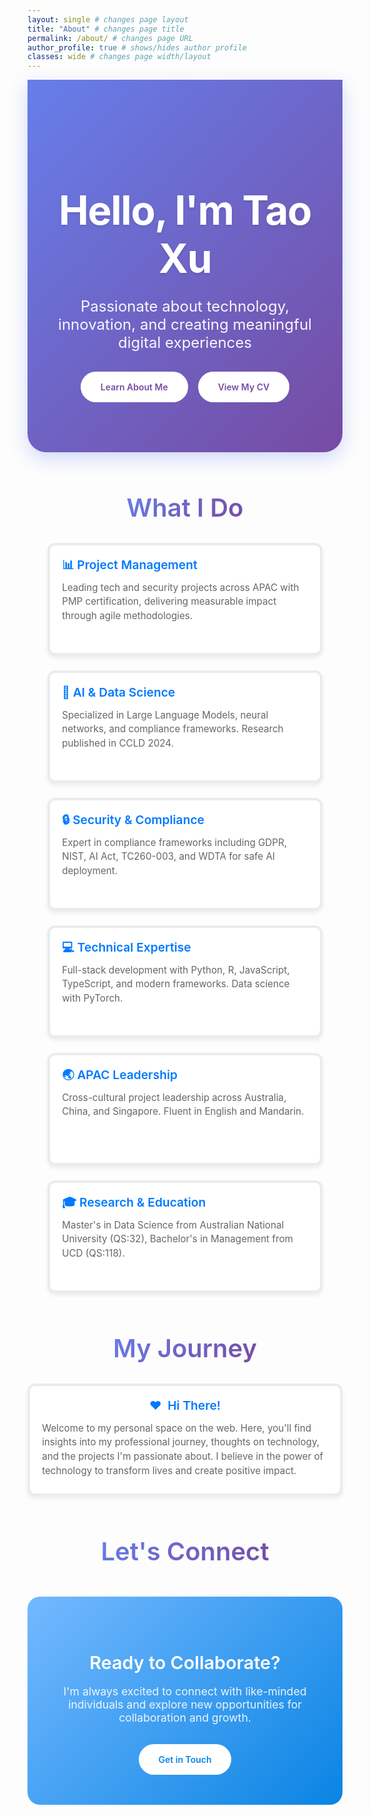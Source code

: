 ```yaml
---
layout: single # changes page layout
title: "About" # changes page title
permalink: /about/ # changes page URL
author_profile: true # shows/hides author profile
classes: wide # changes page width/layout
---
```


<!-- Force browser refresh and fix issues -->
<style>
  /* Hide default page title */
  .page__title { display: none !important; } /* show/hide page title */
  .page__meta { display: none !important; }  /* show/hide meta info */
  
  /* Author profile photo overlay fix */
  .sidebar .author__avatar img,
  .author__avatar img {
    transition: none !important; /* image transition */
    opacity: 1 !important;       /* image opacity */
    filter: none !important;     /* image filter */
    transform: none !important;  /* image transform */
  }
  
  .sidebar .author__avatar::before,
  .sidebar .author__avatar::after,
  .author__avatar::before,
  .author__avatar::after {
    display: none !important;    /* pseudo-element display */
    content: none !important;    /* pseudo-element content */
  }
  
  .sidebar .author__avatar:hover img,
  .author__avatar:hover img {
    opacity: 1 !important;       /* hover opacity */
    filter: none !important;     /* hover filter */
    transform: none !important;  /* hover transform */
  }
  
  /* Card grid */
  .about-grid {
    display: grid !important; /* grid/flex layout */
    grid-template-columns: repeat(auto-fit, minmax(300px, 1fr)) !important; /* card min width/columns */
    gap: 1.5rem !important; /* space between cards */
    margin: 2rem 0 !important; /* grid margin */
    width: 100% !important; /* grid width */
    max-width: 100% !important; /* max grid width */
  }
  
  .about-card {
    background: white !important; /* card background */
    padding: 1.2rem 1.2rem; /* card padding */
    border-radius: 12px !important; /* card border radius */
    box-shadow: 0 4px 6px rgba(0, 0, 0, 0.07) !important; /* card shadow */
    border: 4px solid #e9ecef !important; /* card border */
    transition: transform 0.3s ease, box-shadow 0.3s ease !important; /* card transition */
    min-height: 180px !important; /* min card height */
    max-height: none !important; /* max card height */
    display: flex !important; /* card layout */
    flex-direction: column !important; /* card flex direction */
    overflow: hidden !important; /* card overflow */
    word-wrap: break-word !important; /* word wrap */
    box-sizing: border-box !important; /* box sizing */
  }
  
  .about-card:hover {
    transform: translateY(-2px) !important; /* hover move */
    box-shadow: 0 8px 20px rgba(0, 0, 0, 0.15) !important; /* hover shadow */
  }
  
  .about-card-icon {
    font-size: 2rem !important; /* icon size */
    margin-bottom: 0.8rem !important; /* icon margin */
    display: block !important; /* icon display */
    line-height: 1 !important; /* icon line height */
  }
  
  .about-card h3 {
    color: #007AFF !important; /* heading color */
    margin: 0 0 0.8rem 0 !important; /* heading margin */
    font-size: 1.2rem !important; /* heading size */
    font-weight: 600 !important; /* heading weight */
    line-height: 1.3 !important; /* heading line height */
    word-wrap: break-word !important; /* heading wrap */
  }
  
  .about-card p {
    color: #666 !important; /* text color */
    line-height: 1.5 !important; /* text line height */
    font-size: 0.95rem !important; /* text size */
    flex-grow: 1 !important; /* text flex grow */
    margin: 0 !important; /* text margin */
    overflow: hidden !important; /* text overflow */
    word-wrap: break-word !important; /* text wrap */
    hyphens: auto !important; /* text hyphenation */
  }
  
  /* Mobile responsiveness */
  @media (max-width: 768px) { /* mobile breakpoint */
    .about-grid {
      grid-template-columns: 1fr !important; /* single column */
      gap: 1rem !important; /* mobile gap */
    }
    .about-card {
      padding: 1.2rem !important; /* mobile card padding */
    }
  }
  
  /* Force grid in content */
  .page__content .about-grid {
    display: grid !important; /* force grid */
  }
  
  /* Container sizing */
  .page__content {
    overflow-x: hidden !important; /* horizontal overflow */
  }
</style>

<div style="background: linear-gradient(135deg, #667eea 0%, #764ba2 100%); color: white; padding: 5rem 2rem; margin: 0 0 4rem 0; text-align: center; border-radius: 0 0 30px 30px; box-shadow: 0 10px 30px rgba(102, 126, 234, 0.3);">
  <h1 style="font-size: 4rem; font-weight: 700; margin-bottom: 1.5rem; color: white; text-shadow: 0 2px 4px rgba(0,0,0,0.1); letter-spacing: -0.02em;">Hello, I'm Tao Xu</h1>
  <p style="font-size: 1.5rem; font-weight: 400; opacity: 0.95; max-width: 600px; margin: 0 auto;">Passionate about technology, innovation, and creating meaningful digital experiences</p>
  <div class="hero-buttons" style="display: flex; flex-wrap: wrap; justify-content: center; gap: 1rem; margin-top: 2rem;">
    <a href="/bio/" style="display: inline-block; background: white; color: #764ba2; padding: 1rem 2rem; border-radius: 25px; text-decoration: none; font-weight: 600; transition: all 0.3s ease;" onmouseover="this.style.background='rgba(255,255,255,0.9)'; this.style.transform='translateY(-2px)'" onmouseout="this.style.background='white'; this.style.transform='translateY(0)'">
      <span data-translate="Learn About Me">Learn About Me</span>
    </a>
    <a href="/cv/" style="display: inline-block; background: white; color: #764ba2; padding: 1rem 2rem; border-radius: 25px; text-decoration: none; font-weight: 600; transition: all 0.3s ease;" onmouseover="this.style.background='rgba(255,255,255,0.9)'; this.style.transform='translateY(-2px)'" onmouseout="this.style.background='white'; this.style.transform='translateY(0)'">
      <span data-translate="View My CV">View My CV</span>
    </a>
  </div>
</div>

<div style="max-width: 1200px; margin: 0 auto; padding: 0 2rem;">
  
<h2 style="font-size: 2.5rem; font-weight: 600; color: #2d3748; margin: 3rem 0 2rem 0; text-align: center;">
  <span style="background: linear-gradient(135deg, #667eea, #764ba2); -webkit-background-clip: text; -webkit-text-fill-color: transparent; background-clip: text;">What I Do</span>
</h2>

  
<div class="about-grid">
  <!-- CHANGED: Icons moved inside h3 tags -->
  <div class="about-card">
    <h3><span class="icon">📊</span> <span data-translate="Project Management">Project Management</span></h3>
    <p>Leading tech and security projects across APAC with PMP certification, delivering measurable impact through agile methodologies.</p>
  </div>
  <div class="about-card">
    <h3><span class="icon">🤖</span> <span data-translate="AI & Data Science">AI & Data Science</span></h3>
    <p>Specialized in Large Language Models, neural networks, and compliance frameworks. Research published in CCLD 2024.</p>
  </div>
  <div class="about-card">
    <h3><span class="icon">🔒</span> <span data-translate="Security & Compliance">Security & Compliance</span></h3>
    <p>Expert in compliance frameworks including GDPR, NIST, AI Act, TC260-003, and WDTA for safe AI deployment.</p>
  </div>
  <div class="about-card">
    <h3><span class="icon">💻</span> <span data-translate="Technical Expertise">Technical Expertise</span></h3>
    <p>Full-stack development with Python, R, JavaScript, TypeScript, and modern frameworks. Data science with PyTorch.</p>
  </div>
  <div class="about-card">
    <h3><span class="icon">🌏</span> <span data-translate="APAC Leadership">APAC Leadership</span></h3>
    <p>Cross-cultural project leadership across Australia, China, and Singapore. Fluent in English and Mandarin.</p>
  </div>
  <div class="about-card">
    <h3><span class="icon">🎓</span> <span data-translate="Research & Education">Research & Education</span></h3>
    <p>Master's in Data Science from Australian National University (QS:32), Bachelor's in Management from UCD (QS:118).</p>
  </div>
</div>

</div>

<h2 style="font-size: 2.5rem; font-weight: 600; color: #2d3748; margin: 4rem 0 2rem 0; text-align: center;">
  <span style="background: linear-gradient(135deg, #667eea, #764ba2); -webkit-background-clip: text; -webkit-text-fill-color: transparent; background-clip: text;">My Journey</span>
</h2>

<div class="about-card">
  <h3 style="display: flex; align-items: center; justify-content: center;">
    <span class="icon" style="margin-right: 0.5em;">❤️</span>
    <span data-translate="Hi There!">Hi There!</span>
  </h3>
  <p style="font-size: 1.1rem; line-height: 1.7; color: #4a5568; margin: 0;">
  Welcome to my personal space on the web. Here, you'll find insights into my professional journey, thoughts on technology, and the projects I'm passionate about. I believe in the power of technology to transform lives and create positive impact.
  </p>
</div>

<h2 style="font-size: 2.5rem; font-weight: 600; color: #2d3748; margin: 4rem 0 2rem 0; text-align: center;">
  <span style="background: linear-gradient(135deg, #667eea, #764ba2); -webkit-background-clip: text; -webkit-text-fill-color: transparent; background-clip: text;">Let's Connect</span>
</h2>

<div style="background: linear-gradient(135deg, #74b9ff 0%, #0984e3 100%); color: white; padding: 3rem 2rem; border-radius: 20px; text-align: center; margin: 3rem 0;">
  <h3 style="font-size: 1.8rem; font-weight: 600; margin-bottom: 1rem; color: white;">Ready to Collaborate?</h3>
  <p style="font-size: 1.1rem; opacity: 0.9; margin-bottom: 2rem; max-width: 500px; margin-left: auto; margin-right: auto;">
    I'm always excited to connect with like-minded individuals and explore new opportunities for collaboration and growth.
  </p>
  <a href="/contact/" style="display: inline-block; background: white; color: #0984e3; padding: 1rem 2rem; border-radius: 25px; text-decoration: none; font-weight: 600; transition: all 0.3s ease;">
    Get in Touch
  </a>
</div>

<!-- Force refresh cache -->
<script>
// Add timestamp to force cache invalidation
document.head.insertAdjacentHTML('beforeend', '<meta name="cache-control" content="no-cache, no-store, must-revalidate">');
</script> 